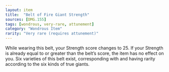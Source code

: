 ```yaml
---
layout: item
title:  "Belt of Fire Giant Strength"
sources: [DMG.155]
tags: [wondrous, very-rare, attunement]
category: "Wondrous Item"
rarity: "Very rare (requires attunement)"
---
```


While wearing this belt, your Strength score changes to 25. If your Strength is already equal to or greater than the belt’s score, the item has no effect on you. Six varieties of this belt exist, corresponding with and having rarity according to the six kinds of true giants.